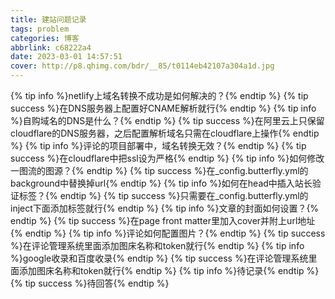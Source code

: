 ```yaml
---
title: 建站问题记录
tags: problem
categories: 博客
abbrlink: c68222a4
date: 2023-03-01 14:57:51
cover: http://p8.qhimg.com/bdr/__85/t0114eb42107a304a1d.jpg
---
```

{% tip info %}netlify上域名转换不成功是如何解决的？{% endtip %}
{% tip success %}在DNS服务器上配置好CNAME解析就行{% endtip %}
{% tip info %}自购域名的DNS是什么？{% endtip %}
{% tip success %}在阿里云上只保留cloudflare的DNS服务器，之后配置解析域名只需在cloudflare上操作{% endtip %}
{% tip info %}评论的项目部署中，域名转换无效？{% endtip %}
{% tip success %}在cloudflare中把ssl设为严格{% endtip %}
{% tip info %}如何修改一图流的图源？{% endtip %}
{% tip success %}在_config.butterfly.yml的background中替换掉url{% endtip %}
{% tip info %}如何在head中插入站长验证标签？{% endtip %}
{% tip success %}只需要在_config.butterfly.yml的inject下面添加标签就行{% endtip %}
{% tip info %}文章的封面如何设置？{% endtip %}
{% tip success %}在page front matter里加入cover并附上url地址{% endtip %}
{% tip info %}评论如何配置图片？{% endtip %}
{% tip success %}在评论管理系统里面添加图床名称和token就行{% endtip %}
{% tip info %}google收录和百度收录{% endtip %}
{% tip success %}在评论管理系统里面添加图床名称和token就行{% endtip %}
{% tip info %}待记录{% endtip %}
{% tip success %}待回答{% endtip %}
